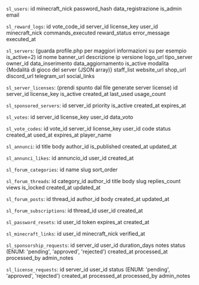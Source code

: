 `sl_users`: 
id
minecraft_nick
password_hash
data_registrazione
is_admin
email

`sl_reward_logs`:
id
vote_code_id
server_id
license_key
user_id
minecraft_nick
commands_executed
reward_status
error_message
executed_at

`sl_servers`:
(guarda profile.php per maggiori informazioni su per esempio is_active=2)
id
nome
banner_url
descrizione
ip
versione
logo_url
tipo_server
owner_id
data_inserimento
data_aggiornamento
is_active
modalita {Modalità di gioco del server (JSON array)}
staff_list
website_url
shop_url
discord_url
telegram_url
social_links

`sl_server_licenses`:
(prendi spunto dal file generate server license)
id
server_id
license_key
is_active
created_at
last_used
usage_count

`sl_sponsored_servers`:
id
server_id
priority
is_active
created_at
expires_at

`sl_votes`:
id
server_id
license_key
user_id
data_voto

`sl_vote_codes`:
id
vote_id
server_id
license_key
user_id
code
status
created_at
used_at
expires_at
player_name

`sl_annunci`:
id
title
body
author_id
is_published
created_at
updated_at

`sl_annunci_likes`:
id
annuncio_id
user_id
created_at

`sl_forum_categories`:
id
name
slug
sort_order

`sl_forum_threads`:
id
category_id
author_id
title
body
slug
replies_count
views
is_locked
created_at
updated_at

`sl_forum_posts`:
id
thread_id
author_id
body
created_at
updated_at

`sl_forum_subscriptions`:
id
thread_id
user_id
created_at

`sl_password_resets`:
id
user_id
token
expires_at
created_at

`sl_minecraft_links`:
id
user_id
minecraft_nick
verified_at

`sl_sponsorship_requests`:
id
server_id
user_id
duration_days
notes
status (ENUM: 'pending', 'approved', 'rejected')
created_at
processed_at
processed_by
admin_notes

`sl_license_requests`:
id
server_id
user_id
status (ENUM: 'pending', 'approved', 'rejected')
created_at
processed_at
processed_by
admin_notes